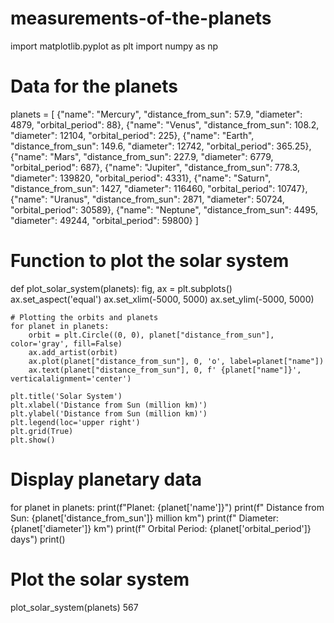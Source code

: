 # measurements-of-the-planets
import matplotlib.pyplot as plt
import numpy as np

# Data for the planets
planets = [
    {"name": "Mercury", "distance_from_sun": 57.9, "diameter": 4879, "orbital_period": 88},
    {"name": "Venus", "distance_from_sun": 108.2, "diameter": 12104, "orbital_period": 225},
    {"name": "Earth", "distance_from_sun": 149.6, "diameter": 12742, "orbital_period": 365.25},
    {"name": "Mars", "distance_from_sun": 227.9, "diameter": 6779, "orbital_period": 687},
    {"name": "Jupiter", "distance_from_sun": 778.3, "diameter": 139820, "orbital_period": 4331},
    {"name": "Saturn", "distance_from_sun": 1427, "diameter": 116460, "orbital_period": 10747},
    {"name": "Uranus", "distance_from_sun": 2871, "diameter": 50724, "orbital_period": 30589},
    {"name": "Neptune", "distance_from_sun": 4495, "diameter": 49244, "orbital_period": 59800}
]

# Function to plot the solar system
def plot_solar_system(planets):
    fig, ax = plt.subplots()
    ax.set_aspect('equal')
    ax.set_xlim(-5000, 5000)
    ax.set_ylim(-5000, 5000)

    # Plotting the orbits and planets
    for planet in planets:
        orbit = plt.Circle((0, 0), planet["distance_from_sun"], color='gray', fill=False)
        ax.add_artist(orbit)
        ax.plot(planet["distance_from_sun"], 0, 'o', label=planet["name"])
        ax.text(planet["distance_from_sun"], 0, f' {planet["name"]}', verticalalignment='center')

    plt.title('Solar System')
    plt.xlabel('Distance from Sun (million km)')
    plt.ylabel('Distance from Sun (million km)')
    plt.legend(loc='upper right')
    plt.grid(True)
    plt.show()

# Display planetary data
for planet in planets:
    print(f"Planet: {planet['name']}")
    print(f"  Distance from Sun: {planet['distance_from_sun']} million km")
    print(f"  Diameter: {planet['diameter']} km")
    print(f"  Orbital Period: {planet['orbital_period']} days")
    print()

# Plot the solar system
plot_solar_system(planets)
567
